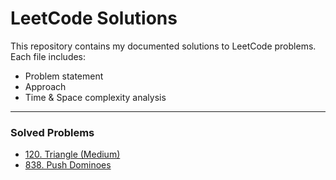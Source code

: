 # LeetCode Solutions

This repository contains my documented solutions to LeetCode problems.  
Each file includes:
- Problem statement
- Approach
- Time & Space complexity analysis

---

### Solved Problems
- [120. Triangle (Medium)](120_triangle.cpp)
- [838. Push Dominoes](838_push_dominoes.cpp)
